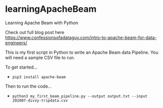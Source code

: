 # learningApacheBeam
Learning Apache Beam with Python

Check out full blog post here https://www.confessionsofadataguy.com/intro-to-apache-beam-for-data-engineers/ 

This is my first script in Python to write an Apache Beam data Pipeline. You will need a sample CSV file to run.

To get started...
- `pip3 install apache-beam`

Then to run the code...
- `python3 my_first_beam_pipeline.py --output output.txt --input 202007-divvy-tripdata.csv`

